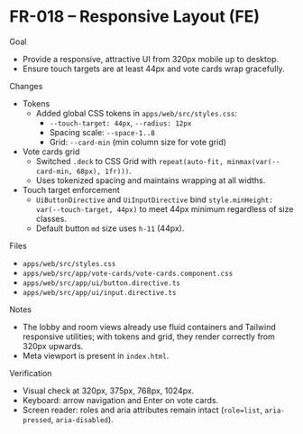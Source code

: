 # FR-018 – Responsive Layout (FE)

Goal
- Provide a responsive, attractive UI from 320px mobile up to desktop.
- Ensure touch targets are at least 44px and vote cards wrap gracefully.

Changes
- Tokens
  - Added global CSS tokens in `apps/web/src/styles.css`:
    - `--touch-target: 44px`, `--radius: 12px`
    - Spacing scale: `--space-1..8`
    - Grid: `--card-min` (min column size for vote grid)
- Vote cards grid
  - Switched `.deck` to CSS Grid with `repeat(auto-fit, minmax(var(--card-min, 68px), 1fr)))`.
  - Uses tokenized spacing and maintains wrapping at all widths.
- Touch target enforcement
  - `UiButtonDirective` and `UiInputDirective` bind `style.minHeight: var(--touch-target, 44px)` to meet 44px minimum regardless of size classes.
  - Default button `md` size uses `h-11` (44px).

Files
- `apps/web/src/styles.css`
- `apps/web/src/app/vote-cards/vote-cards.component.css`
- `apps/web/src/app/ui/button.directive.ts`
- `apps/web/src/app/ui/input.directive.ts`

Notes
- The lobby and room views already use fluid containers and Tailwind responsive utilities; with tokens and grid, they render correctly from 320px upwards.
- Meta viewport is present in `index.html`.

Verification
- Visual check at 320px, 375px, 768px, 1024px.
- Keyboard: arrow navigation and Enter on vote cards.
- Screen reader: roles and aria attributes remain intact (`role=list`, `aria-pressed`, `aria-disabled`).

